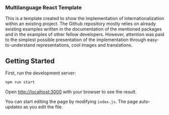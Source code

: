### Multilanguage React Template

This is a template created to show the implementation of internationalization within an existing project. The Github repository mostly relies on already existing
examples written in the documentation of the mentioned packages and in the examples of other fellow developers. However, attention was paid to the simplest
possible presentation of the implementation through easy-to-understand representations, cool images and translations.

## Getting Started

First, run the development server:

```bash
npm run start
```

Open [http://localhost:3000](http://localhost:3000) with your browser to see the result.

You can start editing the page by modifying `index.js`. The page auto-updates as you edit the file.
